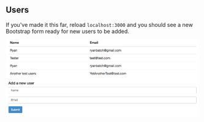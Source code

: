##  Users

If you've made it this far, reload `localhost:3000` and you should see a new Bootstrap form ready for new users to be added.

![User Form](/slides/userForm.png)